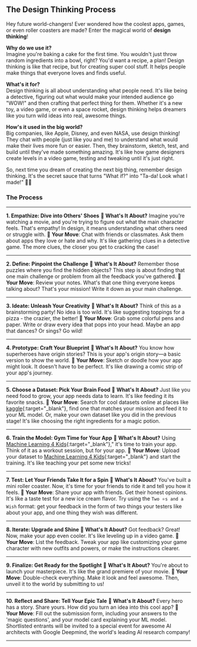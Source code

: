 ## The Design Thinking Process

Hey future world-changers! Ever wondered how the coolest apps, games, or even roller coasters are made? Enter the magical world of **design thinking**!

**Why do we use it?**  
Imagine you're baking a cake for the first time. You wouldn't just throw random ingredients into a bowl, right? You'd want a recipe, a plan! Design thinking is like that recipe, but for creating super cool stuff. It helps people make things that everyone loves and finds useful.

**What's it for?**  
Design thinking is all about understanding what people need. It's like being a detective, figuring out what would make your intended audience go "WOW!" and then crafting that perfect thing for them. Whether it's a new toy, a video game, or even a space rocket, design thinking helps dreamers like you turn wild ideas into real, awesome things.

**How's it used in the big world?**  
Big companies, like Apple, Disney, and even NASA, use design thinking! They chat with people (just like you and me) to understand what would make their lives more fun or easier. Then, they brainstorm, sketch, test, and build until they've made something amazing. It's like how game designers create levels in a video game, testing and tweaking until it's just right.

So, next time you dream of creating the next big thing, remember design thinking. It's the secret sauce that turns "What if?" into "Ta-da! Look what I made!" 🚀🎉


### The Process

---
**1. Empathize: Dive into Others' Shoes**
📌 **What's It About?** 
Imagine you're watching a movie, and you're trying to figure out what the main character feels. That's empathy! In design, it means understanding what others need or struggle with.
📌 **Your Move**: 
Chat with friends or classmates. Ask them about apps they love or hate and why. It's like gathering clues in a detective game. The more clues, the closer you get to cracking the case!

---

**2. Define: Pinpoint the Challenge**
📌 **What's It About?** 
Remember those puzzles where you find the hidden objects? This step is about finding that one main challenge or problem from all the feedback you've gathered.
📌 **Your Move**: 
Review your notes. What's that one thing everyone keeps talking about? That's your mission! Write it down as your main challenge.

---

**3. Ideate: Unleash Your Creativity**
📌 **What's It About?** 
Think of this as a brainstorming party! No idea is too wild. It's like suggesting toppings for a pizza - the crazier, the better!
📌 **Your Move**: 
Grab some colorful pens and paper. Write or draw every idea that pops into your head. Maybe an app that dances? Or sings? Go wild!

---

**4. Prototype: Craft Your Blueprint**
📌 **What's It About?** 
You know how superheroes have origin stories? This is your app's origin story—a basic version to show the world.
📌 **Your Move**: 
Sketch or doodle how your app might look. It doesn't have to be perfect. It's like drawing a comic strip of your app's journey.

---

**5. Choose a Dataset: Pick Your Brain Food**
📌 **What's It About?** 
Just like you need food to grow, your app needs data to learn. It's like feeding it its favorite snacks.
📌 **Your Move**: 
Search for cool datasets online at places like [kaggle](https://www.kaggle.com/){:target="_blank"}, find one that matches your mission and feed it to your ML model. Or, make your own dataset like you did in the previous stage! It's like choosing the right ingredients for a magic potion.

---

**6. Train the Model: Gym Time for Your App**
📌 **What's It About?** 
Using [Machine Learning 4 Kids](https://machinelearningforkids.co.uk/){:target="_blank"}," it's time to train your app. Think of it as a workout session, but for your app.
📌 **Your Move**: 
Upload your dataset to [Machine Learning 4 Kids](https://machinelearningforkids.co.uk/){:target="_blank"} and start the training. It's like teaching your pet some new tricks!

---

**7. Test: Let Your Friends Take It for a Spin**
📌 **What's It About?** 
You've built a mini roller coaster. Now, it's time for your friends to ride it and tell you how it feels.
📌 **Your Move**: 
Share your app with friends. Get their honest opinions. It's like a taste test for a new ice cream flavor. Try using the `Two ⭐s and a Wish` format: get your feedback in the form of two things your testers like about your app, and one thing they wish was different.

---

**8. Iterate: Upgrade and Shine**
📌 **What's It About?** 
Got feedback? Great! Now, make your app even cooler. It's like leveling up in a video game.
📌 **Your Move**: 
List the feedback. Tweak your app like customizing your game character with new outfits and powers, or make the instructions clearer.

---

**9. Finalize: Get Ready for the Spotlight**
📌 **What's It About?** 
You're about to launch your masterpiece. It's like the grand premiere of your movie.
📌 **Your Move**: 
Double-check everything. Make it look and feel awesome. Then, unveil it to the world by submitting to us!

---

**10. Reflect and Share: Tell Your Epic Tale**
📌 **What's It About?** 
Every hero has a story. Share yours. How did you turn an idea into this cool app?
📌 **Your Move**: 
Fill out the submission form, including your answers to the 'magic questions', and your model card explaining your ML model. Shortlisted entrants will be invited to a special event for awesome AI architects with Google Deepmind, the world's leading AI research company!

---
